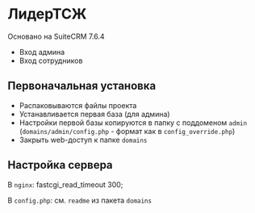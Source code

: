 # ЛидерТСЖ

Основано на SuiteCRM 7.6.4

* Вход админа
* Вход сотрудников

## Первоначальная установка

* Распаковываются файлы проекта
* Устанавливается первая база (для админа)
* Настройки первой базы копируются в папку с поддоменом `admin` (`domains/admin/config.php` - формат как в `config_override.php`)
* Закрыть web-доступ к папке `domains`

## Настройка сервера

В `nginx`:
fastcgi_read_timeout 300;

В `config.php`:
см. `readme` из пакета `domains`
